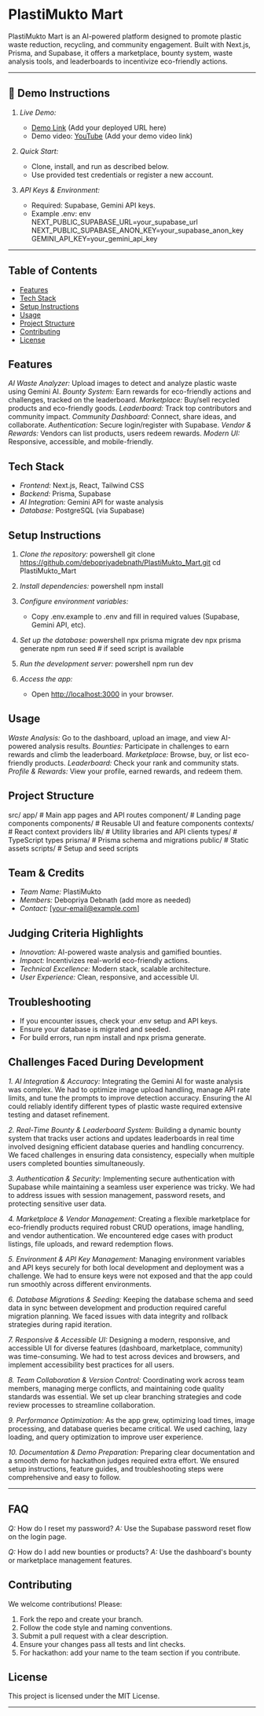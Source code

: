 # PlastiMukto Mart

PlastiMukto Mart is an AI-powered platform designed to promote plastic waste reduction, recycling, and community engagement. Built with Next.js, Prisma, and Supabase, it offers a marketplace, bounty system, waste analysis tools, and leaderboards to incentivize eco-friendly actions.

---

## 🚀 Demo Instructions

1. *Live Demo:*
	- [Demo Link](#) (Add your deployed URL here)
	- Demo video: [YouTube](#) (Add your demo video link)

2. *Quick Start:*
	- Clone, install, and run as described below.
	- Use provided test credentials or register a new account.

3. *API Keys & Environment:*
	- Required: Supabase, Gemini API keys.
	- Example .env:
	  env
	  NEXT_PUBLIC_SUPABASE_URL=your_supabase_url
	  NEXT_PUBLIC_SUPABASE_ANON_KEY=your_supabase_anon_key
	  GEMINI_API_KEY=your_gemini_api_key
	  

---

## Table of Contents
- [Features](#features)
- [Tech Stack](#tech-stack)
- [Setup Instructions](#setup-instructions)
- [Usage](#usage)
- [Project Structure](#project-structure)
- [Contributing](#contributing)
- [License](#license)

## Features
*AI Waste Analyzer:* Upload images to detect and analyze plastic waste using Gemini AI.
*Bounty System:* Earn rewards for eco-friendly actions and challenges, tracked on the leaderboard.
*Marketplace:* Buy/sell recycled products and eco-friendly goods.
*Leaderboard:* Track top contributors and community impact.
*Community Dashboard:* Connect, share ideas, and collaborate.
*Authentication:* Secure login/register with Supabase.
*Vendor & Rewards:* Vendors can list products, users redeem rewards.
*Modern UI:* Responsive, accessible, and mobile-friendly.

## Tech Stack
- *Frontend:* Next.js, React, Tailwind CSS
- *Backend:* Prisma, Supabase
- *AI Integration:* Gemini API for waste analysis
- *Database:* PostgreSQL (via Supabase)

## Setup Instructions
1. *Clone the repository:*
	powershell
	git clone https://github.com/debopriyadebnath/PlastiMukto_Mart.git
	cd PlastiMukto_Mart
	
2. *Install dependencies:*
	powershell
	npm install
	
3. *Configure environment variables:*
	- Copy .env.example to .env and fill in required values (Supabase, Gemini API, etc).
4. *Set up the database:*
	powershell
	npx prisma migrate dev
	npx prisma generate
	npm run seed # if seed script is available
	
5. *Run the development server:*
	powershell
	npm run dev
	
6. *Access the app:*
	- Open [http://localhost:3000](http://localhost:3000) in your browser.

## Usage
*Waste Analysis:* Go to the dashboard, upload an image, and view AI-powered analysis results.
*Bounties:* Participate in challenges to earn rewards and climb the leaderboard.
*Marketplace:* Browse, buy, or list eco-friendly products.
*Leaderboard:* Check your rank and community stats.
*Profile & Rewards:* View your profile, earned rewards, and redeem them.

## Project Structure

src/
	app/            # Main app pages and API routes
	component/      # Landing page components
	components/     # Reusable UI and feature components
	contexts/       # React context providers
	lib/            # Utility libraries and API clients
	types/          # TypeScript types
prisma/           # Prisma schema and migrations
public/           # Static assets
scripts/          # Setup and seed scripts


## Team & Credits
- *Team Name:* PlastiMukto
- *Members:* Debopriya Debnath (add more as needed)
- *Contact:* [your-email@example.com]

## Judging Criteria Highlights
- *Innovation:* AI-powered waste analysis and gamified bounties.
- *Impact:* Incentivizes real-world eco-friendly actions.
- *Technical Excellence:* Modern stack, scalable architecture.
- *User Experience:* Clean, responsive, and accessible UI.

## Troubleshooting
- If you encounter issues, check your .env setup and API keys.
- Ensure your database is migrated and seeded.
- For build errors, run npm install and npx prisma generate.


## Challenges Faced During Development

*1. AI Integration & Accuracy:*
Integrating the Gemini AI for waste analysis was complex. We had to optimize image upload handling, manage API rate limits, and tune the prompts to improve detection accuracy. Ensuring the AI could reliably identify different types of plastic waste required extensive testing and dataset refinement.

*2. Real-Time Bounty & Leaderboard System:*
Building a dynamic bounty system that tracks user actions and updates leaderboards in real time involved designing efficient database queries and handling concurrency. We faced challenges in ensuring data consistency, especially when multiple users completed bounties simultaneously.

*3. Authentication & Security:*
Implementing secure authentication with Supabase while maintaining a seamless user experience was tricky. We had to address issues with session management, password resets, and protecting sensitive user data.

*4. Marketplace & Vendor Management:*
Creating a flexible marketplace for eco-friendly products required robust CRUD operations, image handling, and vendor authentication. We encountered edge cases with product listings, file uploads, and reward redemption flows.

*5. Environment & API Key Management:*
Managing environment variables and API keys securely for both local development and deployment was a challenge. We had to ensure keys were not exposed and that the app could run smoothly across different environments.

*6. Database Migrations & Seeding:*
Keeping the database schema and seed data in sync between development and production required careful migration planning. We faced issues with data integrity and rollback strategies during rapid iteration.

*7. Responsive & Accessible UI:*
Designing a modern, responsive, and accessible UI for diverse features (dashboard, marketplace, community) was time-consuming. We had to test across devices and browsers, and implement accessibility best practices for all users.

*8. Team Collaboration & Version Control:*
Coordinating work across team members, managing merge conflicts, and maintaining code quality standards was essential. We set up clear branching strategies and code review processes to streamline collaboration.

*9. Performance Optimization:*
As the app grew, optimizing load times, image processing, and database queries became critical. We used caching, lazy loading, and query optimization to improve user experience.

*10. Documentation & Demo Preparation:*
Preparing clear documentation and a smooth demo for hackathon judges required extra effort. We ensured setup instructions, feature guides, and troubleshooting steps were comprehensive and easy to follow.

---

## FAQ
*Q:* How do I reset my password?
*A:* Use the Supabase password reset flow on the login page.

*Q:* How do I add new bounties or products?
*A:* Use the dashboard's bounty or marketplace management features.

## Contributing
We welcome contributions! Please:
1. Fork the repo and create your branch.
2. Follow the code style and naming conventions.
3. Submit a pull request with a clear description.
4. Ensure your changes pass all tests and lint checks.
5. For hackathon: add your name to the team section if you contribute.

## License
This project is licensed under the MIT License.

---